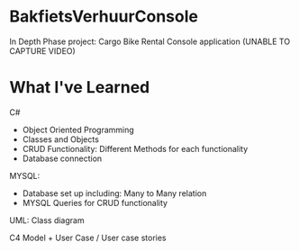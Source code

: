 # BakfietsVerhuurConsole

In Depth Phase project: Cargo Bike Rental Console application   (UNABLE TO CAPTURE VIDEO)

# What I've Learned

C# 
- Object Oriented Programming 
- Classes and Objects
- CRUD Functionality: Different Methods for each functionality 
- Database connection

MYSQL: 
- Database set up including: Many to Many relation
- MYSQL Queries for CRUD functionality 

UML: Class diagram 

C4 Model + User Case / User case stories 


